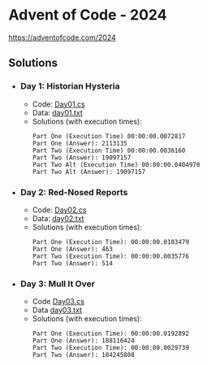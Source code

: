 # Advent of Code - 2024
https://adventofcode.com/2024

## Solutions
* ### Day 1: Historian Hysteria
  * Code: [Day01.cs](2024/Day01.cs)
  * Data: [day01.txt](2024/data/day01.txt)
  * Solutions (with execution times):
    ```
    Part One (Execution Time) 00:00:00.0072817
    Part One (Answer): 2113135
    Part Two (Execution Time) 00:00:00.0036160
    Part Two (Answer): 19097157
    Part Two Alt (Execution Time) 00:00:00.0404970
    Part Two Alt (Answer): 19097157
    ```
* ### Day 2: Red-Nosed Reports
  * Code: [Day02.cs](2024/Day02.cs)
  * Data: [day02.txt](2024/data/day02.txt)
  * Solutions (with execution times):
    ```
    Part One (Execution Time): 00:00:00.0103479
    Part One (Answer): 463
    Part Two (Execution Time): 00:00:00.0035776
    Part Two (Answer): 514
    ```
* ### Day 3: Mull It Over
  * Code [Day03.cs](2024/Day03.cs)
  * Data [day03.txt](2024/data/day03.txt)
  * Solutions (with execution times):
    ```
    Part One (Execution Time): 00:00:00.0192892
    Part One (Answer): 188116424
    Part Two (Execution Time): 00:00:00.0029739
    Part Two (Answer): 104245808
    ```